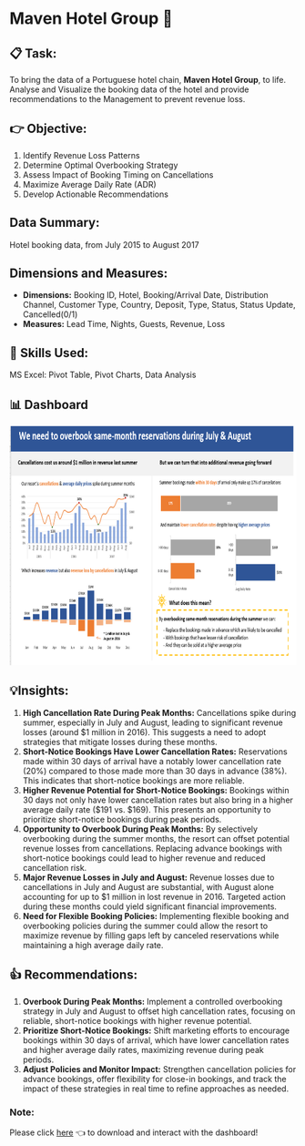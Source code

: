 # Maven Hotel Group 🏨

## 📋 Task:

To bring the data of a Portuguese hotel chain, **Maven Hotel Group**, to life. Analyse and Visualize the booking data of the hotel and provide recommendations to the Management to prevent revenue loss.

## 👉 Objective:
1. Identify Revenue Loss Patterns
2. Determine Optimal Overbooking Strategy
3. Assess Impact of Booking Timing on Cancellations
4. Maximize Average Daily Rate (ADR)
5. Develop Actionable Recommendations

## Data Summary:
Hotel booking data, from July 2015 to August 2017

## Dimensions and Measures:
* **Dimensions:** Booking ID, Hotel, Booking/Arrival Date, Distribution Channel, Customer Type, Country, Deposit, Type, Status, Status Update, Cancelled(0/1)
* **Measures:** Lead Time, Nights, Guests, Revenue, Loss

## 💭 Skills Used:
MS Excel: Pivot Table, Pivot Charts, Data Analysis

## 📊 Dashboard
<p align=center>
  <img src="https://github.com/aishwarya-1999/Excel/blob/main/Maven%20Hotel%20Group/Dashboard.png" width="650" height="420">
</p>

## 💡Insights:
1. **High Cancellation Rate During Peak Months:** Cancellations spike during summer, especially in July and August, leading to significant revenue losses (around $1 million in 2016). This suggests a need to adopt strategies that mitigate losses during these months.
2. **Short-Notice Bookings Have Lower Cancellation Rates:** Reservations made within 30 days of arrival have a notably lower cancellation rate (20%) compared to those made more than 30 days in advance (38%). This indicates that short-notice bookings are more reliable.
3. **Higher Revenue Potential for Short-Notice Bookings:** Bookings within 30 days not only have lower cancellation rates but also bring in a higher average daily rate ($191 vs. $169). This presents an opportunity to prioritize short-notice bookings during peak periods.
4. **Opportunity to Overbook During Peak Months:** By selectively overbooking during the summer months, the resort can offset potential revenue losses from cancellations. Replacing advance bookings with short-notice bookings could lead to higher revenue and reduced cancellation risk.
5. **Major Revenue Losses in July and August:** Revenue losses due to cancellations in July and August are substantial, with August alone accounting for up to $1 million in lost revenue in 2016. Targeted action during these months could yield significant financial improvements.
6. **Need for Flexible Booking Policies:** Implementing flexible booking and overbooking policies during the summer could allow the resort to maximize revenue by filling gaps left by canceled reservations while maintaining a high average daily rate.

## 👍 Recommendations:
1. **Overbook During Peak Months:** Implement a controlled overbooking strategy in July and August to offset high cancellation rates, focusing on reliable, short-notice bookings with higher revenue potential.
2. **Prioritize Short-Notice Bookings:** Shift marketing efforts to encourage bookings within 30 days of arrival, which have lower cancellation rates and higher average daily rates, maximizing revenue during peak periods.
3. **Adjust Policies and Monitor Impact:** Strengthen cancellation policies for advance bookings, offer flexibility for close-in bookings, and track the impact of these strategies in real time to refine approaches as needed.

### Note:
Please click [here](https://github.com/aishwarya-1999/Excel/blob/main/Maven%20Hotel%20Group/MHG_Booking_Data.xlsx) 👈 to download and interact with the dashboard!
